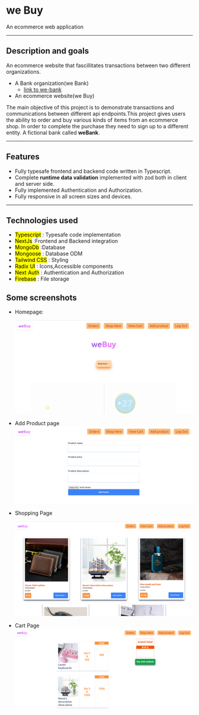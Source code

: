 # **we Buy**

An ecommerce web application

---

## **Description and goals**

An ecommerce website that fascillitates transactions between two different organizations.

- A Bank organization(we Bank)
  - [link to we-bank](https://github.com/ss-joy/we-bank)
- An ecommerce website(we Buy)

The main objective of this project is to demonstrate transactions and communications between different api endpoints.This project gives users the ability to order and buy various kinds of items from an ecommerce shop. In order to complete the purchase they need to sign up to a different entity. A fictional bank called **weBank**.

---

## Features

- Fully typesafe frontend and backend code written in Typescript.
- Complete **runtime data validation** implemented with zod both in client and server side.
- Fully implemented Authentication and Authorization.
- Fully responsive in all screen sizes and devices.

---

## Technologies used

- <mark>Typescript</mark> : Typesafe code implementation
- <mark>NextJs</mark> :Frontend and Backend integration
- <mark>MongoDb</mark> :Database
- <mark>Mongoose</mark> : Database ODM
- <mark>Tailwind CSS</mark> : Styling
- <mark>Radix UI</mark> : Icons,Accessible components
- <mark>Next Auth</mark> : Authentication and Authorization
- <mark>Firebase</mark> : File storage

## Some screenshots

- Homepage:

  ![HomePage](/ecommerce/public/githubimages/homepage.png)

- Add Product page
  ![Add Product Page](/ecommerce/public/githubimages/addProduct.png)
- Shopping Page

  ![Add Product Page](/ecommerce/public/githubimages/shoppingPage.png)

- Cart Page
  ![Add Product Page](/ecommerce/public/githubimages/cartPage.png)
